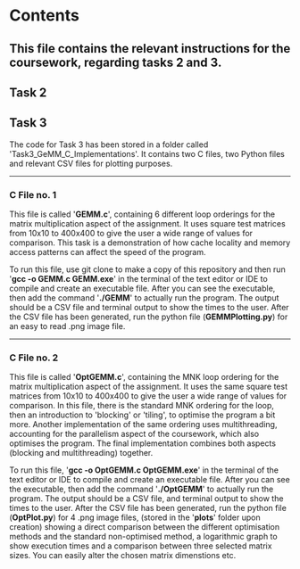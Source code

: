 # Contents
This file contains the relevant instructions for the coursework, regarding tasks 2 and 3.
---
## Task 2

## Task 3

The code for Task 3 has been stored in a folder called 'Task3_GeMM_C_Implementations'. It contains two C files, two Python files and relevant CSV files for plotting purposes.

---
### C File no. 1

This file is called '**GEMM.c**', containing 6 different loop orderings for the matrix multiplication aspect of the assignment. It uses square test matrices from 10x10 to 400x400 to give the user a wide range of values for comparison. This task is a demonstration of how cache locality and memory access patterns can affect the speed of the program. 

To run this file, use git clone to make a copy of this repository and then run '**gcc -o GEMM.c GEMM.exe**' in the terminal of the text editor or IDE to compile and create an executable file. After you can see the executable, then add the command '**./GEMM**' to actually run the program. The output should be a CSV file and terminal output to show the times to the user. After the CSV file has been generated, run the python file (**GEMMPlotting.py**) for an easy to read .png image file.

---
### C File no. 2

This file is called '**OptGEMM.c**', containing the MNK loop ordering for the matrix multiplication aspect of the assignment. It uses the same square test matrices from 10x10 to 400x400 to give the user a wide range of values for comparison. In this file, there is the standard MNK ordering for the loop, then an introduction to 'blocking' or 'tiling', to optimise the program a bit more. Another implementation of the same ordering uses multithreading, accounting for the parallelism aspect of the coursework, which also optimises the program. The final implementation combines both aspects (blocking and multithreading) together. 

To run this file, '**gcc -o OptGEMM.c OptGEMM.exe**' in the terminal of the text editor or IDE to compile and create an executable file. After you can see the executable, then add the command '**./OptGEMM**' to actually run the program. The output should be a CSV file, and terminal output to show the times to the user. After the CSV file has been generated, run the python file (**OptPlot.py**) for 4 .png image files, (stored in the '**plots**' folder upon creation) showing a direct comparison between the different optimisation methods and the standard non-optimised method, a logarithmic graph to show execution times and a comparison between three selected matrix sizes. You can easily alter the chosen matrix dimenstions etc. 

